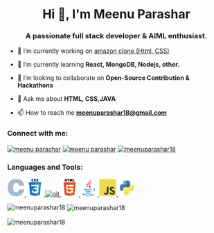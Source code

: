 <h1 align="center">Hi 👋, I'm Meenu Parashar</h1>
<h3 align="center">A passionate full stack developer & AIML enthusiast.</h3>


- 🔭 I’m currently working on [amazon clone (Html, CSS)](https://meenuparashar18.github.io/Netflix-clone/)

- 🌱 I’m currently learning **React, MongoDB, Nodejs, other.**

- 👯 I’m looking to collaborate on **Open-Source Contribution & Hackathons**

- 💬 Ask me about **HTML, CSS,JAVA**

- 📫 How to reach me **meenuparashar18@gmail.com**

<h3 align="left">Connect with me:</h3>
<p align="left">
<a href="https://linkedin.com/in/meenu parashar" target="blank"><img align="center" src="https://raw.githubusercontent.com/rahuldkjain/github-profile-readme-generator/master/src/images/icons/Social/linked-in-alt.svg" alt="meenu parashar" height="30" width="40" /></a>
<a href="https://www.hackerrank.com/meenu parashar" target="blank"><img align="center" src="https://raw.githubusercontent.com/rahuldkjain/github-profile-readme-generator/master/src/images/icons/Social/hackerrank.svg" alt="meenu parashar" height="30" width="40" /></a>
<a href="https://www.leetcode.com/meenuparashar18" target="blank"><img align="center" src="https://raw.githubusercontent.com/rahuldkjain/github-profile-readme-generator/master/src/images/icons/Social/leet-code.svg" alt="meenuparashar18" height="30" width="40" /></a>
</p>

<h3 align="left">Languages and Tools:</h3>
<p align="left"> <a href="https://www.cprogramming.com/" target="_blank" rel="noreferrer"> <img src="https://raw.githubusercontent.com/devicons/devicon/master/icons/c/c-original.svg" alt="c" width="40" height="40"/> </a> <a href="https://www.w3schools.com/css/" target="_blank" rel="noreferrer"> <img src="https://raw.githubusercontent.com/devicons/devicon/master/icons/css3/css3-original-wordmark.svg" alt="css3" width="40" height="40"/> </a> <a href="https://git-scm.com/" target="_blank" rel="noreferrer"> <img src="https://www.vectorlogo.zone/logos/git-scm/git-scm-icon.svg" alt="git" width="40" height="40"/> </a> <a href="https://www.w3.org/html/" target="_blank" rel="noreferrer"> <img src="https://raw.githubusercontent.com/devicons/devicon/master/icons/html5/html5-original-wordmark.svg" alt="html5" width="40" height="40"/> </a> <a href="https://www.java.com" target="_blank" rel="noreferrer"> <img src="https://raw.githubusercontent.com/devicons/devicon/master/icons/java/java-original.svg" alt="java" width="40" height="40"/> </a> <a href="https://developer.mozilla.org/en-US/docs/Web/JavaScript" target="_blank" rel="noreferrer"> <img src="https://raw.githubusercontent.com/devicons/devicon/master/icons/javascript/javascript-original.svg" alt="javascript" width="40" height="40"/> </a> <a href="https://www.python.org" target="_blank" rel="noreferrer"> <img src="https://raw.githubusercontent.com/devicons/devicon/master/icons/python/python-original.svg" alt="python" width="40" height="40"/> </a> </p>

<p><img align="left" src="https://github-readme-stats.vercel.app/api/top-langs?username=meenuparashar18&show_icons=true&locale=en&layout=compact" alt="meenuparashar18" /></p>

<p>&nbsp;<img align="center" src="https://github-readme-stats.vercel.app/api?username=meenuparashar18&show_icons=true&locale=en" alt="meenuparashar18" /></p>

<p><img align="center" src="https://github-readme-streak-stats.herokuapp.com/?user=meenuparashar18&" alt="meenuparashar18" /></p>


